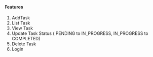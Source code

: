 #### Features


1. AddTask
2. List Task
3. View Task
4. Update Task Status ( PENDING to IN_PROGRESS, IN_PROGRESS to COMPLETED)
5. Delete Task
6. Login

